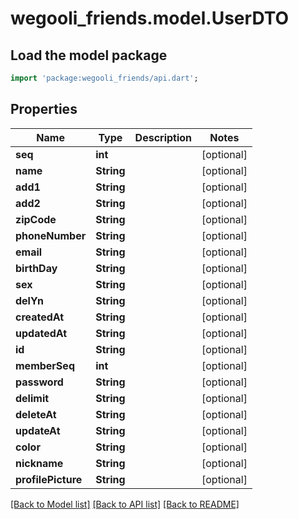 # wegooli_friends.model.UserDTO

## Load the model package

```dart
import 'package:wegooli_friends/api.dart';
```

## Properties

| Name               | Type       | Description | Notes      |
| ------------------ | ---------- | ----------- | ---------- |
| **seq**            | **int**    |             | [optional] |
| **name**           | **String** |             | [optional] |
| **add1**           | **String** |             | [optional] |
| **add2**           | **String** |             | [optional] |
| **zipCode**        | **String** |             | [optional] |
| **phoneNumber**    | **String** |             | [optional] |
| **email**          | **String** |             | [optional] |
| **birthDay**       | **String** |             | [optional] |
| **sex**            | **String** |             | [optional] |
| **delYn**          | **String** |             | [optional] |
| **createdAt**      | **String** |             | [optional] |
| **updatedAt**      | **String** |             | [optional] |
| **id**             | **String** |             | [optional] |
| **memberSeq**      | **int**    |             | [optional] |
| **password**       | **String** |             | [optional] |
| **delimit**        | **String** |             | [optional] |
| **deleteAt**       | **String** |             | [optional] |
| **updateAt**       | **String** |             | [optional] |
| **color**          | **String** |             | [optional] |
| **nickname**       | **String** |             | [optional] |
| **profilePicture** | **String** |             | [optional] |

[[Back to Model list]](../../README.md#documentation-for-models)
[[Back to API list]](../../README.md#documentation-for-api-endpoints)
[[Back to README]](../../README.md)
